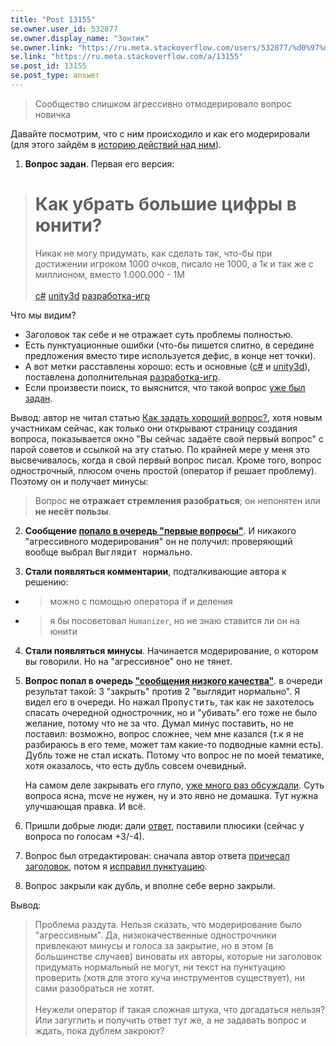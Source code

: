 ```yaml
---
title: "Post 13155"
se.owner.user_id: 532877
se.owner.display_name: "Зонтик"
se.owner.link: "https://ru.meta.stackoverflow.com/users/532877/%d0%97%d0%be%d0%bd%d1%82%d0%b8%d0%ba"
se.link: "https://ru.meta.stackoverflow.com/a/13155"
se.post_id: 13155
se.post_type: answer
---
```

<blockquote>
<p>Сообщество слишком агрессивно отмодерировало вопрос новичка</p>
</blockquote>
<p>Давайте посмотрим, что с ним происходило и как его модерировали (для этого зайдём в <a href="https://ru.stackoverflow.com/posts/1555238/timeline?filter=WithVoteSummaries">историю действий над ним</a>).</p>
<ol>
<li><strong>Вопрос задан</strong>. Первая его версия:</li>
</ol>
<blockquote>
<h1>Как убрать большие цифры в юнити?</h1>
<p>Никак не могу придумать, как сделать так, что-бы при достижении игроком 1000 очков, писало не 1000, а 1к и так же с миллионом, вместо 1.000.000 - 1М<br><br><a href="https://ru.stackoverflow.com/questions/tagged/c%23" class="post-tag" title="показать вопросы с меткой [c#]" aria-label="показать вопросы с меткой [c#]" rel="tag" aria-labelledby="tag-c#-tooltip-container">c#</a> <a href="https://ru.stackoverflow.com/questions/tagged/unity3d" class="post-tag" title="показать вопросы с меткой [unity3d]" aria-label="показать вопросы с меткой [unity3d]" rel="tag" aria-labelledby="tag-unity3d-tooltip-container">unity3d</a> <a href="https://ru.stackoverflow.com/questions/tagged/%d1%80%d0%b0%d0%b7%d1%80%d0%b0%d0%b1%d0%be%d1%82%d0%ba%d0%b0-%d0%b8%d0%b3%d1%80" class="post-tag" title="показать вопросы с меткой [разработка-игр]" aria-label="показать вопросы с меткой [разработка-игр]" rel="tag" aria-labelledby="tag-разработка-игр-tooltip-container">разработка-игр</a></p>
</blockquote>
<p>Что мы видим?</p>
<ul>
<li>Заголовок так себе и не отражает суть проблемы полностью.</li>
<li>Есть пунктуационные ошибки (что-бы пишется слитно, в середине предложения вместо тире используется дефис, в конце нет точки).</li>
<li>А вот метки расставлены хорошо: есть и основные (<a href="https://ru.stackoverflow.com/questions/tagged/c%23" class="post-tag" title="показать вопросы с меткой [c#]" aria-label="показать вопросы с меткой [c#]" rel="tag" aria-labelledby="tag-c#-tooltip-container">c#</a> и <a href="https://ru.stackoverflow.com/questions/tagged/unity3d" class="post-tag" title="показать вопросы с меткой [unity3d]" aria-label="показать вопросы с меткой [unity3d]" rel="tag" aria-labelledby="tag-unity3d-tooltip-container">unity3d</a>), поставлена дополнительная <a href="https://ru.stackoverflow.com/questions/tagged/%d1%80%d0%b0%d0%b7%d1%80%d0%b0%d0%b1%d0%be%d1%82%d0%ba%d0%b0-%d0%b8%d0%b3%d1%80" class="post-tag" title="показать вопросы с меткой [разработка-игр]" aria-label="показать вопросы с меткой [разработка-игр]" rel="tag" aria-labelledby="tag-разработка-игр-tooltip-container">разработка-игр</a>.</li>
<li>Если произвести поиск, то выяснится, что такой вопрос <a href="https://ru.stackoverflow.com/q/1012943/532877">уже был задан</a>.</li>
</ul>
<p>Вывод: автор не читал статью <a href="https://ru.stackoverflow.com/help/how-to-ask">Как задать хороший вопрос?</a>, хотя новым участникам сейчас, как только они открывают страницу создания вопроса, показывается окно &quot;Вы сейчас задаёте свой первый вопрос&quot; с парой советов и ссылкой на эту статью. По крайней мере у меня это высвечивалось, когда я свой первый вопрос писал. Кроме того, вопрос однострочный, плюсом очень простой (оператор if решает проблему). Поэтому он и получает минусы:</p>
<blockquote>
<p>Вопрос <strong>не отражает стремления разобраться</strong>; он непонятен или <strong>не несёт пользы</strong>.</p>
</blockquote>
<ol start="2">
<li><p><strong>Сообщение <a href="https://ru.stackoverflow.com/review/first-questions/894441">попало в очередь &quot;первые вопросы&quot;</a></strong>. И никакого &quot;агрессивного модерирования&quot; он не получил: проверяющий вообще выбрал <kbd>Выглядит нормально</kbd>.</p>
</li>
<li><p><strong>Стали появляться комментарии</strong>, подталкивающие автора к решению:</p>
</li>
</ol>
<ul>
<li>
<blockquote>
<p>можно с помощью оператора if и деления</p>
</blockquote>
</li>
<li>
<blockquote>
<p>я бы посоветовал <code>Humanizer</code>, но не знаю ставится ли он на юнити</p>
</blockquote>
</li>
</ul>
<ol start="4">
<li><p><strong>Стали появляться минусы</strong>. Начинается модерирование, о котором вы говорили. Но на &quot;агрессивное&quot; оно не тянет.</p>
</li>
<li><p><strong>Вопрос попал в очередь <a href="https://ru.stackoverflow.com/review/low-quality-posts/894445">&quot;сообщения низкого качества&quot;</a></strong>. в очереди результат такой: 3 &quot;закрыть&quot; против 2 &quot;выглядит нормально&quot;. Я видел его в очереди. Но нажал <kbd>Пропустить</kbd>, так как не захотелось спасать очередной однострочник, но и &quot;убивать&quot; его тоже не было желание, потому что не за что. Думал минус поставить, но не поставил: возможно, вопрос сложнее, чем мне казался (т.к я не разбираюсь в его теме, может там какие-то подводные камни есть). Дубль тоже не стал искать. Потому что вопрос не по моей тематике, хотя оказалось, что есть дубль совсем очевидный.</p>
<p>На самом деле закрывать его глупо, <a href="https://ru.meta.stackoverflow.com/q/231/532877">уже много раз обсуждали</a>. Суть вопроса ясна, mcve не нужен, ну и это явно не домашка. Тут нужна улучшающая правка. И всё.</p>
</li>
<li><p>Пришли добрые люди: дали <a href="https://ru.stackoverflow.com/a/1555246/532877">ответ</a>, поставили плюсики (сейчас у вопроса по голосам +3/-4).</p>
</li>
<li><p>Вопрос был отредактирован: сначала автор ответа <a href="https://ru.stackoverflow.com/revisions/1555238/2">причесал заголовок</a>, потом я <a href="https://ru.stackoverflow.com/revisions/1555238/3">исправил пунктуацию</a>.</p>
</li>
<li><p>Вопрос закрыли как дубль, и вполне себе верно закрыли.</p>
</li>
</ol>
<p>Вывод:</p>
<blockquote class="spoiler">
<p> Проблема раздута. Нельзя сказать, что модерирование было &quot;агрессивным&quot;. Да, низкокачественные однострочники привлекают минусы и голоса за закрытие, но в этом (в большинстве случаев) виноваты их авторы, которые ни заголовок придумать нормальный не могут, ни текст на пунктуацию проверить (хотя для этого куча инструментов существует), ни сами разобраться не хотят.<br><br> Неужели оператор if такая сложная штука, что догадаться нельзя? Или загуглить и получить ответ тут же, а не задавать вопрос и ждать, пока дублем закроют?</p>
</blockquote>
